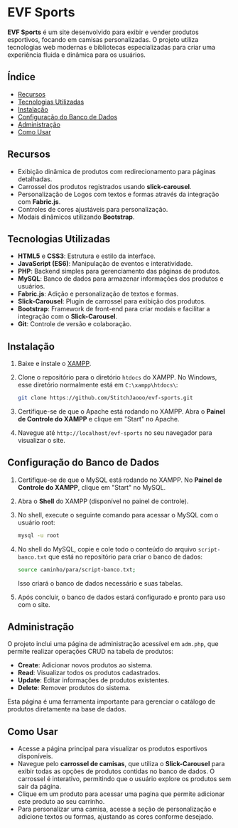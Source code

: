 # EVF Sports

**EVF Sports** é um site desenvolvido para exibir e vender produtos esportivos, focando em camisas personalizadas. O projeto utiliza tecnologias web modernas e bibliotecas especializadas para criar uma experiência fluida e dinâmica para os usuários.

## Índice

- [Recursos](#recursos)
- [Tecnologias Utilizadas](#tecnologias-utilizadas)
- [Instalação](#instalação)
- [Configuração do Banco de Dados](#configuracao-do-banco-de-dados)
- [Administração](#administração)
- [Como Usar](#como-usar)

## Recursos

- Exibição dinâmica de produtos com redirecionamento para páginas detalhadas.
- Carrossel dos produtos registrados usando **slick-carousel**.
- Personalização de Logos com textos e formas através da integração com **Fabric.js**.
- Controles de cores ajustáveis para personalização.
- Modais dinâmicos utilizando **Bootstrap**.

## Tecnologias Utilizadas

- **HTML5** e **CSS3**: Estrutura e estilo da interface.
- **JavaScript (ES6)**: Manipulação de eventos e interatividade.
- **PHP**: Backend simples para gerenciamento das páginas de produtos.
- **MySQL**: Banco de dados para armazenar informações dos produtos e usuários.
- **Fabric.js**: Adição e personalização de textos e formas.
- **Slick-Carousel**: Plugin de carrossel para exibição dos produtos.
- **Bootstrap**: Framework de front-end para criar modais e facilitar a integração com o **Slick-Carousel**.
- **Git**: Controle de versão e colaboração.

## Instalação

1. Baixe e instale o [XAMPP](https://www.apachefriends.org/pt_br/index.html).

2. Clone o repositório para o diretório `htdocs` do XAMPP. No Windows, esse diretório normalmente está em `C:\xampp\htdocs\`:

    ```bash
    git clone https://github.com/StitchJaooo/evf-sports.git
    ```

3. Certifique-se de que o Apache está rodando no XAMPP. Abra o **Painel de Controle do XAMPP** e clique em "Start" no Apache.

4. Navegue até `http://localhost/evf-sports` no seu navegador para visualizar o site.

## Configuração do Banco de Dados

1. Certifique-se de que o MySQL está rodando no XAMPP. No **Painel de Controle do XAMPP**, clique em "Start" no MySQL.

2. Abra o **Shell** do XAMPP (disponível no painel de controle).

3. No shell, execute o seguinte comando para acessar o MySQL com o usuário root:

    ```bash
    mysql -u root
    ```

4. No shell do MySQL, copie e cole todo o conteúdo do arquivo `script-banco.txt` que está no repositório para criar o banco de dados:

    ```bash
    source caminho/para/script-banco.txt;
    ```

    Isso criará o banco de dados necessário e suas tabelas.

5. Após concluir, o banco de dados estará configurado e pronto para uso com o site.

## Administração

O projeto inclui uma página de administração acessível em `adm.php`, que permite realizar operações CRUD na tabela de produtos:

- **Create**: Adicionar novos produtos ao sistema.
- **Read**: Visualizar todos os produtos cadastrados.
- **Update**: Editar informações de produtos existentes.
- **Delete**: Remover produtos do sistema.

Esta página é uma ferramenta importante para gerenciar o catálogo de produtos diretamente na base de dados.

## Como Usar

- Acesse a página principal para visualizar os produtos esportivos disponíveis.
- Navegue pelo **carrossel de camisas**, que utiliza o **Slick-Carousel** para exibir todas as opções de produtos contidas no banco de dados. O carrossel é interativo, permitindo que o usuário explore os produtos sem sair da página.
- Clique em um produto para acessar uma pagina que permite adicionar este produto ao seu carrinho.
- Para personalizar uma camisa, acesse a seção de personalização e adicione textos ou formas, ajustando as cores conforme desejado.
